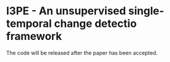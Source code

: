 # I3PE - An unsupervised single-temporal change detectio framework
The code will be released after the paper has been accepted.
